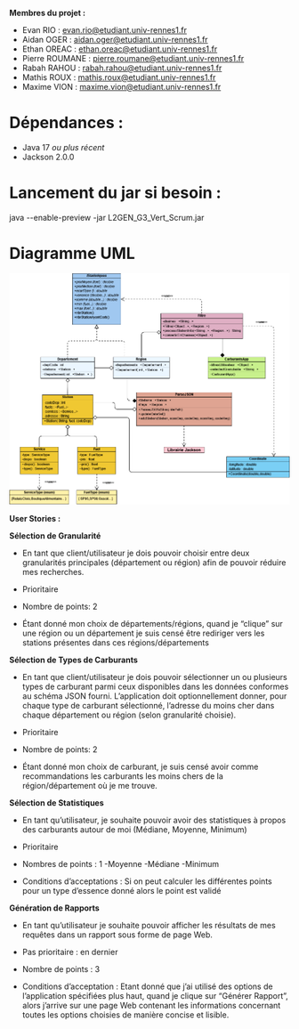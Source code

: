 **Membres du projet :**

 - Evan RIO : evan.rio@etudiant.univ-rennes1.fr
 - Aidan OGER : aidan.oger@etudiant.univ-rennes1.fr
 - Ethan OREAC : ethan.oreac@etudiant.univ-rennes1.fr
 - Pierre ROUMANE : pierre.roumane@etudiant.univ-rennes1.fr
 - Rabah RAHOU : rabah.rahou@etudiant.univ-rennes1.fr
 - Mathis ROUX : mathis.roux@etudiant.univ-rennes1.fr
 - Maxime VION : maxime.vion@etudiant.univ-rennes1.fr

# Dépendances :
- Java 17 *ou plus récent*
- Jackson 2.0.0

# Lancement du jar si besoin : 
java --enable-preview -jar L2GEN_G3_Vert_Scrum.jar


# Diagramme UML

![](UMLclassDiag.png)

**User Stories :**

**Sélection de Granularité**
- En tant que client/utilisateur je dois pouvoir choisir entre deux granularités principales (département ou région) afin de pouvoir réduire mes recherches.

- Prioritaire

- Nombre de points:  2

- Étant donné mon choix de départements/régions, quand je “clique” sur une région ou un département je suis censé être rediriger vers les stations présentes dans ces régions/départements


**Sélection de Types de Carburants**
- En tant que client/utilisateur je dois pouvoir sélectionner un ou plusieurs types de carburant parmi ceux disponibles dans les données conformes au schéma JSON fourni. L’application doit optionnellement donner, pour chaque type de carburant sélectionné, l’adresse du moins cher dans chaque département ou région (selon granularité choisie). 

- Prioritaire

- Nombre de points: 2

- Étant donné mon choix de carburant, je suis censé avoir comme recommandations les carburants les moins chers de la région/département où je me trouve.

**Sélection de Statistiques**
- En tant qu’utilisateur, je souhaite pouvoir avoir des statistiques à propos des carburants autour de moi (Médiane, Moyenne, Minimum)

- Prioritaire

- Nombres de points : 1
    -Moyenne
    -Médiane
    -Minimum

- Conditions d’acceptations : Si on peut calculer les différentes points pour un type d’essence donné alors le point est validé

**Génération de Rapports**

- En tant qu’utilisateur je souhaite pouvoir afficher les résultats de mes requêtes dans un rapport sous forme de page Web.

- Pas prioritaire : en dernier

- Nombre de points : 3

- Conditions d’acceptation : Etant donné que j’ai utilisé des options de l’application spécifiées plus haut, quand je clique sur “Générer Rapport”, alors j’arrive sur une page Web contenant les informations concernant toutes les options choisies de manière concise et lisible.